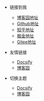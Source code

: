 * 链接到我
    * [博客园地址](https://www.cnblogs.com/Can-daydayup/)
    * [Github地址](https://github.com/YSGStudyHards)
    * [知乎地址](https://www.zhihu.com/people/ysgdaydayup)
    * [掘金地址](https://juejin.cn/user/2770425031690333/posts)
    * [Gitee地址](https://gitee.com/ysgdaydayup)


* 友情链接
    * [Docsify](https://docsify.js.org/#/)
    * [博客园](https://www.cnblogs.com/)

* 切换主题
  * [Docsify](https://docsify.js.org/#/)
  * [博客园](https://www.cnblogs.com/)